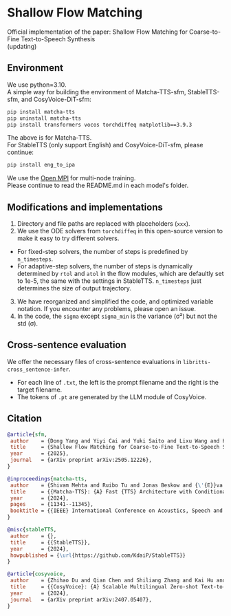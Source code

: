 # Shallow Flow Matching
Official implementation of the paper: Shallow Flow Matching for Coarse-to-Fine Text-to-Speech Synthesis \
(updating)

## Environment
We use python=3.10. \
A simple way for building the environment of Matcha-TTS-sfm, StableTTS-sfm, and CosyVoice-DiT-sfm:
```bash
pip install matcha-tts
pip uninstall matcha-tts
pip install transformers vocos torchdiffeq matplotlib==3.9.3
```
The above is for Matcha-TTS. \
For StableTTS (only support English) and CosyVoice-DiT-sfm, please continue:
```bash
pip install eng_to_ipa 
```
We use the [Open MPI](https://docs.open-mpi.org) for multi-node training. \
Please continue to read the README.md in each model's folder.

## Modifications and implementations
1. Directory and file paths are replaced with placeholders (`xxx`).
2. We use the ODE solvers from `torchdiffeq` in this open-source version to make it easy to try different solvers.
- For fixed-step solvers, the number of steps is predefined by `n_timesteps`. 
- For adaptive-step solvers, the number of steps is dynamically determined by `rtol` and `atol` in the flow modules, which are defaultly set to 1e-5, the same with the settings in StableTTS. `n_timesteps` just determines the size of output trajectory.
3. We have reorganized and simplified the code, and optimized variable notation. If you encounter any problems, please open an issue.
4. In the code, the `sigma` except `sigma_min` is the variance (σ²) but not the std (σ).

## Cross-sentence evaluation
We offer the necessary files of cross-sentence evaluations in `libritts-cross_sentence-infer`.
- For each line of `.txt`, the left is the prompt filename and the right is the target filename.
- The tokens of `.pt` are generated by the LLM module of CosyVoice.

## Citation
```bibtex
@article{sfm,
 author    = {Dong Yang and Yiyi Cai and Yuki Saito and Lixu Wang and Hiroshi Saruwatari},
 title     = {Shallow Flow Matching for Coarse-to-Fine Text-to-Speech Synthesis},
 year      = {2025},
 journal   = {arXiv preprint arXiv:2505.12226},
}

@inproceedings{matcha-tts,
 author    = {Shivam Mehta and Ruibo Tu and Jonas Beskow and {\'{E}}va Sz{\'{e}}kely and Gustav Eje Henter},
 title     = {{Matcha-TTS}: {A} Fast {TTS} Architecture with Conditional Flow Matching},
 year      = {2024},
 pages     = {11341--11345},
 booktitle = {{IEEE} International Conference on Acoustics, Speech and Signal Processing (ICASSP)},
}

@misc{stableTTS,
 author    = {},
 title     = {{StableTTS}},
 year      = {2024},
 howpublished = {\url{https://github.com/KdaiP/StableTTS}}
}

@article{cosyvoice,
 author    = {Zhihao Du and Qian Chen and Shiliang Zhang and Kai Hu and Heng Lu and Yexin Yang and Hangrui Hu and Siqi Zheng and Yue Gu and Ziyang Ma and Zhifu Gao and Zhijie Yan},
 title     = {{CosyVoice}: {A} Scalable Multilingual Zero-shot Text-to-speech Synthesizer based on Supervised Semantic Tokens},
 year      = {2024},
 journal   = {arXiv preprint arXiv:2407.05407},
}
```